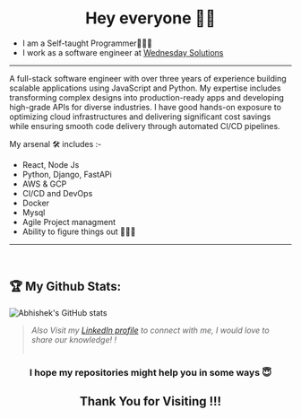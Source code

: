 <h1 align="center"> Hey everyone 🙋‍♂️</h1>



- I am a Self-taught Programmer👨🏻‍💻
- I work as a software engineer at [Wednesday Solutions](https://www.wednesday.is/)

---
A full-stack software engineer with over three years of experience building scalable applications using JavaScript and Python. My expertise includes transforming complex designs into production-ready apps and developing high-grade APIs for diverse industries. I have good hands-on exposure to optimizing cloud infrastructures and delivering significant cost savings while ensuring smooth code delivery through automated CI/CD pipelines.

My arsenal 🛠️ includes :- 

- React, Node Js
- Python, Django, FastAPi
- AWS & GCP
- CI/CD and DevOps
- Docker 
- Mysql
- Agile Project managment
- Ability to figure things out 👨🏻‍💻

---



<br>

## :trophy: My Github Stats:
![Abhishek's GitHub stats](https://github-readme-stats.vercel.app/api?username=abhimishra01&theme=dark&show_icons=true)
<div>





> *Also Visit my [LinkedIn profile](https://www.linkedin.com/in/abhimishra321/) to connect with me, I would love to share our knowledge! !*
<br><br>
<h3 align="center">I hope my repositories might help you in some ways 😇<h3>

<h2 align="center"> Thank You for Visiting !!! </h2>
  


